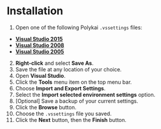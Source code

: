 # Installation

1. Open one of the following Polykai `.vssettings` files:
 - **[Visual Studio 2015](https://raw.githubusercontent.com/adamgraham/polykai/master/Visual%20Studio/polykai_vs2015.vssettings)**
 - **[Visual Studio 2008](https://raw.githubusercontent.com/adamgraham/polykai/master/Visual%20Studio/polykai_vs2008.vssettings)**
 - **[Visual Studio 2005](https://raw.githubusercontent.com/adamgraham/polykai/master/Visual%20Studio/polykai_vs2005.vssettings)**
2. **Right-click** and select **Save As**.
3. Save the file at any location of your choice.
4. Open **Visual Studio**.
5. Click the **Tools** menu item on the top menu bar.
6. Choose **Import and Export Settings**.
7. Select the **Import selected environment settings** option.
8. [Optional] Save a backup of your current settings.
9. Click the **Browse** button.
10. Choose the `.vssettings` file you saved.
11. Click the **Next** button, then the **Finish** button.
